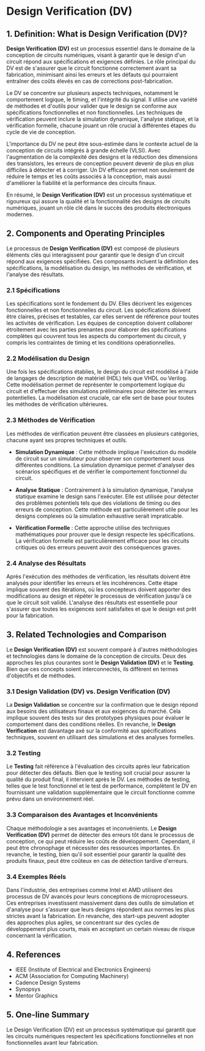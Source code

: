 # Design Verification (DV)

## 1. Definition: What is **Design Verification (DV)**?
**Design Verification (DV)** est un processus essentiel dans le domaine de la conception de circuits numériques, visant à garantir que le design d'un circuit répond aux spécifications et exigences définies. Le rôle principal du DV est de s'assurer que le circuit fonctionne correctement avant sa fabrication, minimisant ainsi les erreurs et les défauts qui pourraient entraîner des coûts élevés en cas de corrections post-fabrication. 

Le DV se concentre sur plusieurs aspects techniques, notamment le comportement logique, le timing, et l'intégrité du signal. Il utilise une variété de méthodes et d'outils pour valider que le design se conforme aux spécifications fonctionnelles et non fonctionnelles. Les techniques de vérification peuvent inclure la simulation dynamique, l'analyse statique, et la vérification formelle, chacune jouant un rôle crucial à différentes étapes du cycle de vie de conception.

L'importance du DV ne peut être sous-estimée dans le contexte actuel de la conception de circuits intégrés à grande échelle (VLSI). Avec l'augmentation de la complexité des designs et la réduction des dimensions des transistors, les erreurs de conception peuvent devenir de plus en plus difficiles à détecter et à corriger. Un DV efficace permet non seulement de réduire le temps et les coûts associés à la conception, mais aussi d'améliorer la fiabilité et la performance des circuits finaux. 

En résumé, le **Design Verification (DV)** est un processus systématique et rigoureux qui assure la qualité et la fonctionnalité des designs de circuits numériques, jouant un rôle clé dans le succès des produits électroniques modernes.

## 2. Components and Operating Principles
Le processus de **Design Verification (DV)** est composé de plusieurs éléments clés qui interagissent pour garantir que le design d'un circuit répond aux exigences spécifiées. Ces composants incluent la définition des spécifications, la modélisation du design, les méthodes de vérification, et l'analyse des résultats.

### 2.1 Spécifications
Les spécifications sont le fondement du DV. Elles décrivent les exigences fonctionnelles et non fonctionnelles du circuit. Les spécifications doivent être claires, précises et testables, car elles servent de référence pour toutes les activités de vérification. Les équipes de conception doivent collaborer étroitement avec les parties prenantes pour élaborer des spécifications complètes qui couvrent tous les aspects du comportement du circuit, y compris les contraintes de timing et les conditions opérationnelles.

### 2.2 Modélisation du Design
Une fois les spécifications établies, le design du circuit est modélisé à l'aide de langages de description de matériel (HDL) tels que VHDL ou Verilog. Cette modélisation permet de représenter le comportement logique du circuit et d'effectuer des simulations préliminaires pour détecter les erreurs potentielles. La modélisation est cruciale, car elle sert de base pour toutes les méthodes de vérification ultérieures.

### 2.3 Méthodes de Vérification
Les méthodes de vérification peuvent être classées en plusieurs catégories, chacune ayant ses propres techniques et outils. 

- **Simulation Dynamique** : Cette méthode implique l'exécution du modèle de circuit sur un simulateur pour observer son comportement sous différentes conditions. La simulation dynamique permet d'analyser des scénarios spécifiques et de vérifier le comportement fonctionnel du circuit.

- **Analyse Statique** : Contrairement à la simulation dynamique, l'analyse statique examine le design sans l'exécuter. Elle est utilisée pour détecter des problèmes potentiels tels que des violations de timing ou des erreurs de conception. Cette méthode est particulièrement utile pour les designs complexes où la simulation exhaustive serait impraticable.

- **Vérification Formelle** : Cette approche utilise des techniques mathématiques pour prouver que le design respecte les spécifications. La vérification formelle est particulièrement efficace pour les circuits critiques où des erreurs peuvent avoir des conséquences graves.

### 2.4 Analyse des Résultats
Après l'exécution des méthodes de vérification, les résultats doivent être analysés pour identifier les erreurs et les incohérences. Cette étape implique souvent des itérations, où les concepteurs doivent apporter des modifications au design et répéter le processus de vérification jusqu'à ce que le circuit soit validé. L'analyse des résultats est essentielle pour s'assurer que toutes les exigences sont satisfaites et que le design est prêt pour la fabrication.

## 3. Related Technologies and Comparison
Le **Design Verification (DV)** est souvent comparé à d'autres méthodologies et technologies dans le domaine de la conception de circuits. Deux des approches les plus courantes sont le **Design Validation (DV)** et le **Testing**. Bien que ces concepts soient interconnectés, ils diffèrent en termes d'objectifs et de méthodes.

### 3.1 Design Validation (DV) vs. Design Verification (DV)
La **Design Validation** se concentre sur la confirmation que le design répond aux besoins des utilisateurs finaux et aux exigences du marché. Cela implique souvent des tests sur des prototypes physiques pour évaluer le comportement dans des conditions réelles. En revanche, le **Design Verification** est davantage axé sur la conformité aux spécifications techniques, souvent en utilisant des simulations et des analyses formelles.

### 3.2 Testing
Le **Testing** fait référence à l'évaluation des circuits après leur fabrication pour détecter des défauts. Bien que le testing soit crucial pour assurer la qualité du produit final, il intervient après le DV. Les méthodes de testing, telles que le test fonctionnel et le test de performance, complètent le DV en fournissant une validation supplémentaire que le circuit fonctionne comme prévu dans un environnement réel.

### 3.3 Comparaison des Avantages et Inconvénients
Chaque méthodologie a ses avantages et inconvénients. Le **Design Verification (DV)** permet de détecter des erreurs tôt dans le processus de conception, ce qui peut réduire les coûts de développement. Cependant, il peut être chronophage et nécessiter des ressources importantes. En revanche, le testing, bien qu'il soit essentiel pour garantir la qualité des produits finaux, peut être coûteux en cas de détection tardive d'erreurs.

### 3.4 Exemples Réels
Dans l'industrie, des entreprises comme Intel et AMD utilisent des processus de DV avancés pour leurs conceptions de microprocesseurs. Ces entreprises investissent massivement dans des outils de simulation et d'analyse pour s'assurer que leurs designs répondent aux normes les plus strictes avant la fabrication. En revanche, des start-ups peuvent adopter des approches plus agiles, se concentrant sur des cycles de développement plus courts, mais en acceptant un certain niveau de risque concernant la vérification.

## 4. References
- IEEE (Institute of Electrical and Electronics Engineers)
- ACM (Association for Computing Machinery)
- Cadence Design Systems
- Synopsys
- Mentor Graphics

## 5. One-line Summary
Le Design Verification (DV) est un processus systématique qui garantit que les circuits numériques respectent les spécifications fonctionnelles et non fonctionnelles avant leur fabrication.